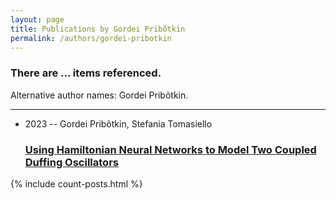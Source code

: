 ```yaml
---
layout: page
title: Publications by Gordei Pribõtkin
permalink: /authors/gordei-pribotkin
---
```


<h3 id="number-posts">There are ... items referenced.</h3>
<p id='info-authors'>Alternative author names: Gordei Pribõtkin.</p>
<hr />
<ul class="post-list">
<li><span class='post-meta'>2023 -- Gordei Pribõtkin, Stefania Tomasiello</span><h3><a class='post-link' href="{{ site.baseurl }}/using-hamiltonian-neural-networks-to-model-two-coupled-duffing-oscillators">Using Hamiltonian Neural Networks to Model Two Coupled Duffing Oscillators</a></h3></li>

</ul>
{% include count-posts.html %}
